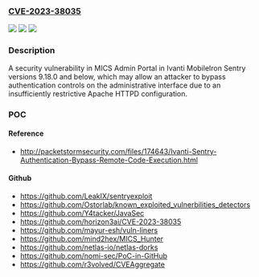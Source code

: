 ### [CVE-2023-38035](https://cve.mitre.org/cgi-bin/cvename.cgi?name=CVE-2023-38035)
![](https://img.shields.io/static/v1?label=Product&message=MobileIron%20Sentry&color=blue)
![](https://img.shields.io/static/v1?label=Version&message=9.18.0%20and%20below%3C%209.18.0%20and%20below%20&color=brighgreen)
![](https://img.shields.io/static/v1?label=Vulnerability&message=n%2Fa&color=brighgreen)

### Description

A security vulnerability in MICS Admin Portal in Ivanti MobileIron Sentry versions 9.18.0 and below, which may allow an attacker to bypass authentication controls on the administrative interface due to an insufficiently restrictive Apache HTTPD configuration. 

### POC

#### Reference
- http://packetstormsecurity.com/files/174643/Ivanti-Sentry-Authentication-Bypass-Remote-Code-Execution.html

#### Github
- https://github.com/LeakIX/sentryexploit
- https://github.com/Ostorlab/known_exploited_vulnerbilities_detectors
- https://github.com/Y4tacker/JavaSec
- https://github.com/horizon3ai/CVE-2023-38035
- https://github.com/mayur-esh/vuln-liners
- https://github.com/mind2hex/MICS_Hunter
- https://github.com/netlas-io/netlas-dorks
- https://github.com/nomi-sec/PoC-in-GitHub
- https://github.com/r3volved/CVEAggregate

